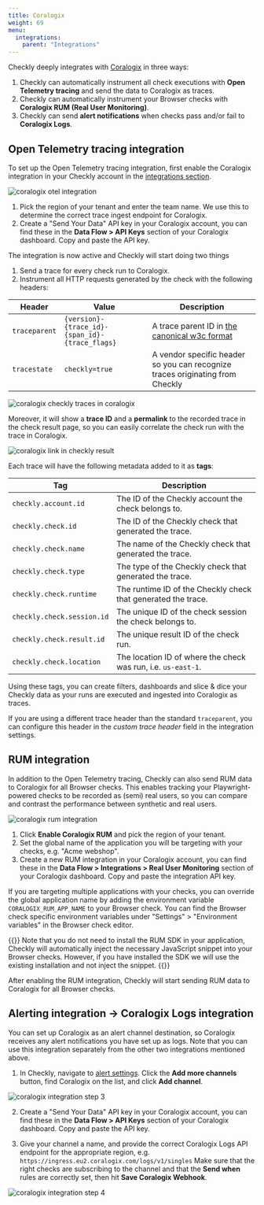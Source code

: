 ```yaml
---
title: Coralogix
weight: 69
menu:
  integrations:
    parent: "Integrations"
---
```


Checkly deeply integrates with [Coralogix](https://coralogix.com/) in three ways:

1. Checkly can automatically instrument all check executions with **Open Telemetry tracing** and send the data to Coralogix 
as traces.
2. Checkly can automatically instrument your Browser checks with **Coralogix RUM (Real User Monitoring)**.
3. Checkly can send **alert notifications** when checks pass and/or fail to **Coralogix Logs**.

## Open Telemetry tracing integration

To set up the Open Telemetry tracing integration, first enable the Coralogix integration in your Checkly account in the
[integrations section](https://app.checklyhq.com/settings/account/integrations).

![coralogix otel integration](/docs/images/integrations/coralogix/cx_otel_int1.png)

1. Pick the region of your tenant and enter the team name. We use this to determine the correct trace ingest endpoint for Coralogix.
2. Create a "Send Your Data" API key in your Coralogix account, you can find these in the **Data Flow > API Keys** section 
of your Coralogix dashboard. Copy and paste the API key.

The integration is now active and Checkly will start doing two things

1. Send a trace for every check run to Coralogix.
2. Instrument all HTTP requests generated by the check with the following headers:

| Header        | Value                                          | Description                                                                                                           |  
|---------------|------------------------------------------------|-----------------------------------------------------------------------------------------------------------------------|
| `traceparent` | `{version}-{trace_id}-{span_id}-{trace_flags}` | A trace parent ID in [the canonical w3c format](https://www.w3.org/TR/trace-context/#traceparent-header-field-values) |
| `tracestate`  | `checkly=true`                                 | A vendor specific header so you can recognize traces originating from Checkly                                         |

![coralogix checkly traces in coralogix](/docs/images/integrations/coralogix/cx_otel_int2.png)

Moreover, it will show a **trace ID** and a **permalink** to the recorded trace in the check result page, so you can easily
correlate the check run with the trace in Coralogix.

![coralogix link in checkly result](/docs/images/integrations/coralogix/cx_otel_int3.png)

Each trace will have the following metadata added to it as **tags**: 

| Tag                        | Description                                                   |
|----------------------------|---------------------------------------------------------------|
| `checkly.account.id`       | The ID of the Checkly account the check belongs to.           |
| `checkly.check.id`         | The ID of the Checkly check that generated the trace.         |
| `checkly.check.name`       | The name of the Checkly check that generated the trace.       |
| `checkly.check.type`       | The type of the Checkly check that generated the trace.       |
| `checkly.check.runtime`    | The runtime ID of the Checkly check that generated the trace. |
| `checkly.check.session.id` | The unique ID of the check session the check belongs to.      |
| `checkly.check.result.id`  | The unique result ID of the check run.                        |
| `checkly.check.location`   | The location ID of where the check was run, i.e. `us-east-1`. |

Using these tags, you can create filters, dashboards and slice & dice your Checkly data as your runs are executed and
ingested into Coralogix as traces.

If you are using a different trace header than the standard `traceparent`, you can configure this header in the *custom 
trace header* field in the integration settings.

## RUM integration

In addition to the Open Telemetry tracing, Checkly can also send RUM data to Coralogix for all Browser checks. This enables
tracking your Playwright-powered checks to be recorded as (semi) real users, so you can compare and contrast the performance
between synthetic and real users.

![coralogix rum integration](/docs/images/integrations/coralogix/cx_rum_int1.png)

1. Click **Enable Coralogix RUM** and pick the region of your tenant.
2. Set the global name of the application you will be targeting with your checks, e.g. "Acme webshop".
3. Create a new RUM integration in your Coralogix account, you can find these in the **Data Flow > Integrations > Real User Monitoring** section
   of your Coralogix dashboard. Copy and paste the integration API key.

If you are targeting multiple applications with your checks, you can override the global application name by adding the
environment variable `CORALOGIX_RUM_APP_NAME` to your Browser check. You can find the Browser check specific environment
variables under "Settings" > "Environment variables" in the Browser check editor.

{{<info>}}
Note that you do not need to install the RUM SDK in your application, Checkly will automatically inject the necessary
JavaScript snippet into your Browser checks. However, if you have installed the SDK we will use the existing installation
and not inject the snippet.
{{</info>}}

After enabling the RUM integration, Checkly will start sending RUM data to Coralogix for all Browser checks.

## Alerting integration → Coralogix Logs integration

You can set up Coralogix as an alert channel destination, so Coralogix receives any alert notifications you have set up as logs.
Note that you can use this integration separately from the other two integrations mentioned above.

1. In Checkly, navigate to [alert settings](https://app.checklyhq.com/alerts/settings/). Click the **Add more channels** 
button, find Coralogix on the list, and click **Add channel**.

![coralogix integration step 3](/docs/images/integrations/coralogix/coralogix_step3.png)

2. Create a "Send Your Data" API key in your Coralogix account, you can find these in the **Data Flow > API Keys** section
of your Coralogix dashboard. Copy and paste the API key.

2. Give your channel a name, and provide the correct Coralogix Logs API endpoint for the appropriate region, e.g. 
`https://ingress.eu2.coralogix.com/logs/v1/singles` Make sure that the right checks are subscribing to the channel and 
that the **Send when** rules are correctly set, then hit **Save Coralogix Webhook**.

![coralogix integration step 4](/docs/images/integrations/coralogix/coralogix_step4.png)

